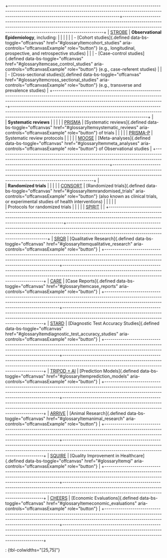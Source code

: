 +-------------------------------------------------------------------------------------------------------------------------------------------------------------------------------------------------------------------+--------------------------------------------------------------------------------------------------------------------------------------------------------------------------------------------------------------------------------+
| [STROBE](guidelines/strobe)                                                                                                                                                                                       | **Observational Epidemiology**, including:                                                                                                                                                                                     |
|                                                                                                                                                                                                                   |                                                                                                                                                                                                                                |
|                                                                                                                                                                                                                   | -   [Cohort studies]{.defined data-bs-toggle="offcanvas" href="#glossaryItemcohort_studies" aria-controls="offcanvasExample" role="button"} (e.g., longitudinal, prospective, and retrospective studies)                       |
|                                                                                                                                                                                                                   | -   [Case-control studies]{.defined data-bs-toggle="offcanvas" href="#glossaryItemcase_control_studies" aria-controls="offcanvasExample" role="button"} (e.g., case-referent studies)                                          |
|                                                                                                                                                                                                                   | -   [Cross-sectional studies]{.defined data-bs-toggle="offcanvas" href="#glossaryItemcross_sectional_studies" aria-controls="offcanvasExample" role="button"} (e.g., transverse and prevalence studies)                        |
+-------------------------------------------------------------------------------------------------------------------------------------------------------------------------------------------------------------------+--------------------------------------------------------------------------------------------------------------------------------------------------------------------------------------------------------------------------------+
| <br>                                                                                                                                                                                                              | **Systematic reviews**                                                                                                                                                                                                         |
|                                                                                                                                                                                                                   |                                                                                                                                                                                                                                |
| [PRISMA](guidelines/prisma)                                                                                                                                                                                       | [Systematic reviews]{.defined data-bs-toggle="offcanvas" href="#glossaryItemsystematic_reviews" aria-controls="offcanvasExample" role="button"} of trials                                                                      |
|                                                                                                                                                                                                                   |                                                                                                                                                                                                                                |
| [PRISMA-P](https://www.equator-network.org/reporting-guidelines/prisma-protocols/)                                                                                                                                | Systematic review protocols                                                                                                                                                                                                    |
|                                                                                                                                                                                                                   |                                                                                                                                                                                                                                |
| [MOOSE](https://www.equator-network.org/reporting-guidelines/meta-analysis-of-observational-studies-in-epidemiology-a-proposal-for-reporting-meta-analysis-of-observational-studies-in-epidemiology-moose-group/) | [Meta-analyses]{.defined data-bs-toggle="offcanvas" href="#glossaryItemmeta_analyses" aria-controls="offcanvasExample" role="button"} of Observational studies                                                                 |
+-------------------------------------------------------------------------------------------------------------------------------------------------------------------------------------------------------------------+--------------------------------------------------------------------------------------------------------------------------------------------------------------------------------------------------------------------------------+
| <br>                                                                                                                                                                                                              | **Randomized trials**                                                                                                                                                                                                          |
|                                                                                                                                                                                                                   |                                                                                                                                                                                                                                |
| [CONSORT](https://www.equator-network.org/reporting-guidelines/consort/)                                                                                                                                          | [Randomized trials]{.defined data-bs-toggle="offcanvas" href="#glossaryItemrandomised_trials" aria-controls="offcanvasExample" role="button"} (also known as clinical trials, or experimental studies of health interventions) |
|                                                                                                                                                                                                                   |                                                                                                                                                                                                                                |
| <br>                                                                                                                                                                                                              | Protocols for randomized trials                                                                                                                                                                                                |
|                                                                                                                                                                                                                   |                                                                                                                                                                                                                                |
| [SPIRIT](https://www.equator-network.org/reporting-guidelines/spirit-2013-statement-defining-standard-protocol-items-for-clinical-trials/)                                                                        |                                                                                                                                                                                                                                |
+-------------------------------------------------------------------------------------------------------------------------------------------------------------------------------------------------------------------+--------------------------------------------------------------------------------------------------------------------------------------------------------------------------------------------------------------------------------+
| [SRQR](guidelines/srqr)                                                                                                                                                                                           | [Qualitative Research]{.defined data-bs-toggle="offcanvas" href="#glossaryItemqualitative_research" aria-controls="offcanvasExample" role="button"}                                                                            |
+-------------------------------------------------------------------------------------------------------------------------------------------------------------------------------------------------------------------+--------------------------------------------------------------------------------------------------------------------------------------------------------------------------------------------------------------------------------+
| [CARE](https://www.equator-network.org/reporting-guidelines/care/)                                                                                                                                                | [Case Reports]{.defined data-bs-toggle="offcanvas" href="#glossaryItemcase_reports" aria-controls="offcanvasExample" role="button"}                                                                                            |
+-------------------------------------------------------------------------------------------------------------------------------------------------------------------------------------------------------------------+--------------------------------------------------------------------------------------------------------------------------------------------------------------------------------------------------------------------------------+
| [STARD](guidelines/stard)                                                                                                                                                                                         | [Diagnostic Test Accuracy Studies]{.defined data-bs-toggle="offcanvas" href="#glossaryItemdiagnostic_test_accuracy_studies" aria-controls="offcanvasExample" role="button"}                                                    |
+-------------------------------------------------------------------------------------------------------------------------------------------------------------------------------------------------------------------+--------------------------------------------------------------------------------------------------------------------------------------------------------------------------------------------------------------------------------+
| [TRIPOD + AI](https://www.equator-network.org/reporting-guidelines/tripod-statement/)                                                                                                                             | [Prediction Models]{.defined data-bs-toggle="offcanvas" href="#glossaryItemprediction_models" aria-controls="offcanvasExample" role="button"}                                                                                  |
+-------------------------------------------------------------------------------------------------------------------------------------------------------------------------------------------------------------------+--------------------------------------------------------------------------------------------------------------------------------------------------------------------------------------------------------------------------------+
| [ARRIVE](guidelines/arrive)                                                                                                                                                                                       | [Animal Research]{.defined data-bs-toggle="offcanvas" href="#glossaryItemanimal_research" aria-controls="offcanvasExample" role="button"}                                                                                      |
+-------------------------------------------------------------------------------------------------------------------------------------------------------------------------------------------------------------------+--------------------------------------------------------------------------------------------------------------------------------------------------------------------------------------------------------------------------------+
| [SQUIRE](https://www.equator-network.org/reporting-guidelines/squire/)                                                                                                                                            | [Quality Improvement in Healthcare]{.defined data-bs-toggle="offcanvas" href="#glossaryItemqi" aria-controls="offcanvasExample" role="button"}                                                                                 |
+-------------------------------------------------------------------------------------------------------------------------------------------------------------------------------------------------------------------+--------------------------------------------------------------------------------------------------------------------------------------------------------------------------------------------------------------------------------+
| [CHEERS](https://www.equator-network.org/reporting-guidelines/cheers/)                                                                                                                                            | [Economic Evaluations]{.defined data-bs-toggle="offcanvas" href="#glossaryItemeconomic_evaluations" aria-controls="offcanvasExample" role="button"}                                                                            |
+-------------------------------------------------------------------------------------------------------------------------------------------------------------------------------------------------------------------+--------------------------------------------------------------------------------------------------------------------------------------------------------------------------------------------------------------------------------+

: {tbl-colwidths="\[25,75\]"}